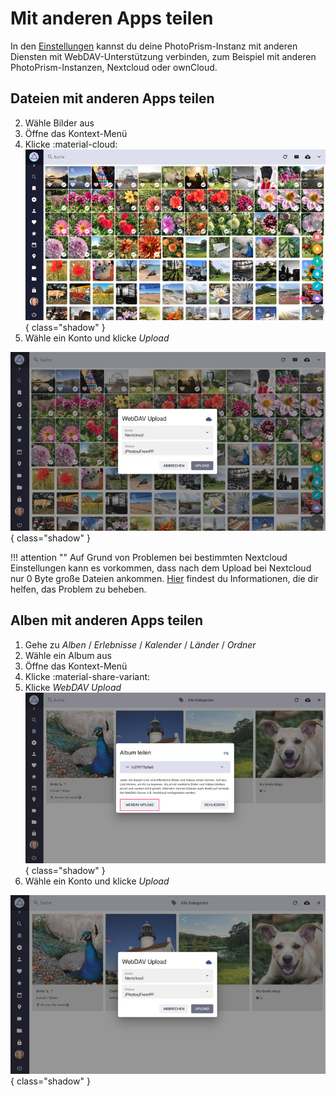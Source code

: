 # Mit anderen Apps teilen #

In den [Einstellungen](../settings/sync.md) kannst du deine PhotoPrism-Instanz mit anderen Diensten mit WebDAV-Unterstützung verbinden, zum Beispiel mit anderen PhotoPrism-Instanzen, Nextcloud oder ownCloud.

## Dateien mit anderen Apps teilen ##

2. Wähle Bilder aus
3. Öffne das Kontext-Menü
4. Klicke :material-cloud:
   ![Screenshot](img/services-photo-upload-1-german.jpg){ class="shadow" }
5. Wähle ein Konto und klicke *Upload*

![Screenshot](img/services-photo-upload-2-german.jpg){ class="shadow" }

!!! attention ""
    Auf Grund von Problemen bei bestimmten Nextcloud Einstellungen kann es vorkommen, dass nach dem Upload bei Nextcloud nur 0 Byte große Dateien ankommen.
    [Hier](https://github.com/photoprism/photoprism/issues/443) findest du Informationen, die dir helfen, das Problem zu beheben.

## Alben mit anderen Apps teilen ##

1. Gehe zu *Alben* / *Erlebnisse* / *Kalender* / *Länder* / *Ordner*
2. Wähle ein Album aus
3. Öffne das Kontext-Menü
4. Klicke :material-share-variant:
5. Klicke *WebDAV Upload*
   ![Screenshot](img/services-album-upload-1-german.jpg){ class="shadow" }
6. Wähle ein Konto und klicke *Upload*

![Screenshot](img/services-album-upload-2-german.jpg){ class="shadow" }